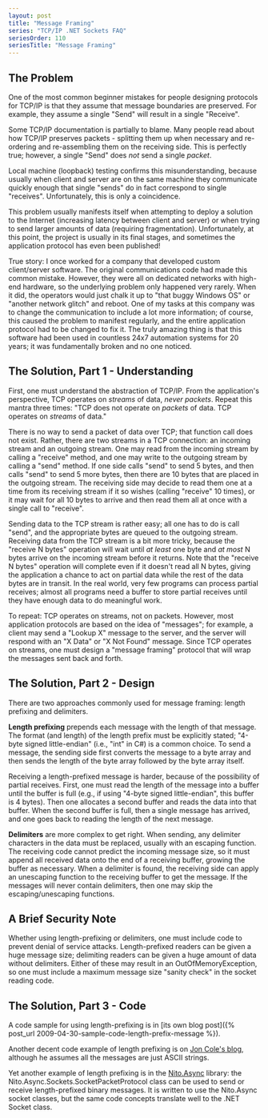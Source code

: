 ```yaml
---
layout: post
title: "Message Framing"
series: "TCP/IP .NET Sockets FAQ"
seriesOrder: 110
seriesTitle: "Message Framing"
---
```

## The Problem

One of the most common beginner mistakes for people designing protocols for TCP/IP is that they assume that message boundaries are preserved. For example, they assume a single "Send" will result in a single "Receive".

Some TCP/IP documentation is partially to blame. Many people read about how TCP/IP preserves packets - splitting them up when necessary and re-ordering and re-assembling them on the receiving side. This is perfectly true; however, a single "Send" does _not_ send a single _packet_.

Local machine (loopback) testing confirms this misunderstanding, because usually when client and server are on the same machine they communicate quickly enough that single "sends" do in fact correspond to  single "receives". Unfortunately, this is only a coincidence.

This problem usually manifests itself when attempting to deploy a solution to the Internet (increasing latency between client and server) or when trying to send larger amounts of data (requiring fragmentation). Unfortunately, at this point, the project is usually in its final stages, and sometimes the application protocol has even been published!

<div class="alert alert-info" markdown="1">
<i class="fa fa-hand-o-right fa-2x pull-left"></i>

True story: I once worked for a company that developed custom client/server software. The original communications code had made this common mistake. However, they were all on dedicated networks with high-end hardware, so the underlying problem only happened very rarely. When it did, the operators would just chalk it up to "that buggy Windows OS" or "another network glitch" and reboot. One of my tasks at this company was to change the communication to include a lot more information; of course, this caused the problem to manifest regularly, and the entire application protocol had to be changed to fix it. The truly amazing thing is that this software had been used in countless 24x7 automation systems for 20 years; it was fundamentally broken and no one noticed.
</div>

## The Solution, Part 1 - Understanding

First, one must understand the abstraction of TCP/IP. From the application's perspective, TCP operates on _streams_ of data, _never packets_. Repeat this mantra three times: "TCP does not operate on _packets_ of data. TCP operates on _streams_ of data."

There is no way to send a packet of data over TCP; that function call does not exist. Rather, there are two streams in a TCP connection: an incoming stream and an outgoing stream. One may read from the incoming stream by calling a "receive" method, and one may write to the outgoing stream by calling a "send" method. If one side calls "send" to send 5 bytes, and then calls "send" to send 5 more bytes, then there are 10 bytes that are placed in the outgoing stream. The receiving side may decide to read them one at a time from its receiving stream if it so wishes (calling "receive" 10 times), or it may wait for all 10 bytes to arrive and then read them all at once with a single call to "receive".

Sending data to the TCP stream is rather easy; all one has to do is call "send", and the appropriate bytes are queued to the outgoing stream. Receiving data from the TCP stream is a bit more tricky, because the "receive N bytes" operation will wait until _at least_ one byte and _at most_ N bytes arrive on the incoming stream before it returns. Note that the "receive N bytes" operation will complete even if it doesn't read all N bytes, giving the application a chance to act on partial data while the rest of the data bytes are in transit. In the real world, very few programs can process partial receives; almost all programs need a buffer to store partial receives until they have enough data to do meaningful work.

To repeat: TCP operates on streams, not on packets. However, most application protocols are based on the idea of "messages"; for example, a client may send a "Lookup X" message to the server, and the server will respond with an "X Data" or "X Not Found" message. Since TCP operates on streams, one must design a "message framing" protocol that will wrap the messages sent back and forth.

## The Solution, Part 2 - Design

There are two approaches commonly used for message framing: length prefixing and delimiters.

**Length prefixing** prepends each message with the length of that message. The format (and length) of the length prefix must be explicitly stated; "4-byte signed little-endian" (i.e., "int" in C#) is a common choice. To send a message, the sending side first converts the message to a byte array and then sends the length of the byte array followed by the byte array itself.

Receiving a length-prefixed message is harder, because of the possibility of partial receives. First, one must read the length of the message into a buffer until the buffer is full (e.g., if using "4-byte signed little-endian", this buffer is 4 bytes). Then one allocates a second buffer and reads the data into that buffer. When the second buffer is full, then a single message has arrived, and one goes back to reading the length of the next message.

**Delimiters** are more complex to get right. When sending, any delimiter characters in the data must be replaced, usually with an escaping function. The receiving code cannot predict the incoming message size, so it must append all received data onto the end of a receiving buffer, growing the buffer as necessary. When a delimiter is found, the receiving side can apply an unescaping function to the receiving buffer to get the message. If the messages will never contain delimiters, then one may skip the escaping/unescaping functions.

## A Brief Security Note

Whether using length-prefixing or delimiters, one must include code to prevent denial of service attacks. Length-prefixed readers can be given a huge message size; delimiting readers can be given a huge amount of data without delimiters. Either of these may result in an OutOfMemoryException, so one must include a maximum message size "sanity check" in the socket reading code.

## The Solution, Part 3 - Code

A code sample for using length-prefixing is in [its own blog post]({% post_url 2009-04-30-sample-code-length-prefix-message %}).

Another decent code example of length prefixing is on [Jon Cole's blog](https://docs.microsoft.com/en-us/archive/blogs/joncole/simple-message-framing-sample-for-tcp-socket-part-2-asynchronous?WT.mc_id=DT-MVP-5000058), although he assumes all the messages are just ASCII strings.

Yet another example of length prefixing is in the [Nito.Async](https://github.com/StephenClearyArchive/Nito.Asynchronous) library: the Nito.Async.Sockets.SocketPacketProtocol class can be used to send or receive length-prefixed binary messages. It is written to use the Nito.Async socket classes, but the same code concepts translate well to the .NET Socket class.

